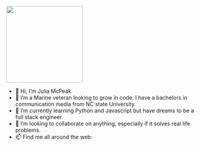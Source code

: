  <a href="URL_REDIRECT" target="blank"><img align="center" src="https://www.canva.com/design/DAFcGa2PvJI/JhlEYyaIMOWQktjQ75YDLQ/view?utm_content=DAFcGa2PvJI&utm_campaign=designshare&utm_medium=link&utm_source=publishsharelink&mode=preview" height="200" /></a>
  
-  👋 Hi, I’m Julia McPeak
- 👀 I’m a Marine veteran looking to grow in code. I have a bachelors in communication media from NC state University. 
- 🌱 I’m currently learning Python and Javascript but have dreams to be a full stack engineer. 
- 💞️ I’m looking to collaborate on anything, especially if it solves real life problems. 
- 📫 Find me all around the web:




<!---
jkmcpeak/jkmcpeak is a ✨ special ✨ repository because its `README.md` (this file) appears on your GitHub profile.
You can click the Preview link to take a look at your changes.
--->
